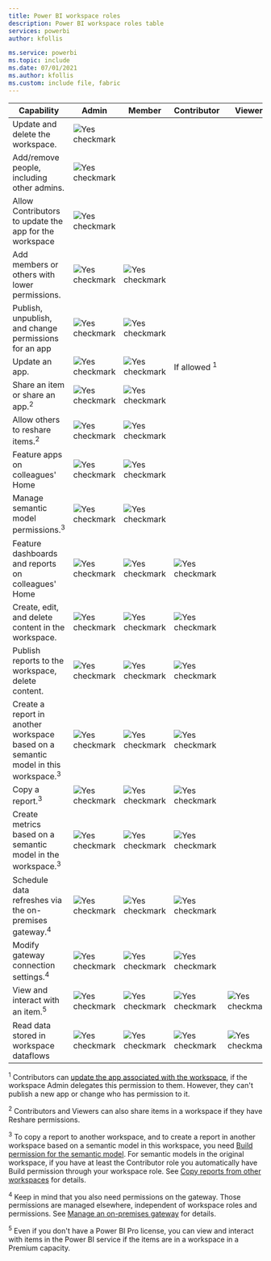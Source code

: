 ```yaml
---
title: Power BI workspace roles
description: Power BI workspace roles table
services: powerbi
author: kfollis

ms.service: powerbi
ms.topic: include
ms.date: 07/01/2021
ms.author: kfollis
ms.custom: include file, fabric
---
```


|Capability   | Admin  | Member  | Contributor  | Viewer |
|---|---|---|---|---|
| Update and delete the workspace.  | ![Yes checkmark](media/power-bi-workspace-roles-table/green-checkmark.png) |   |   |   | 
| Add/remove people, including other admins.  |  ![Yes checkmark](media/power-bi-workspace-roles-table/green-checkmark.png) |   |   |   |
| Allow Contributors to update the app for the workspace  |  ![Yes checkmark](media/power-bi-workspace-roles-table/green-checkmark.png) |   |   |   |
| Add members or others with lower permissions.  |  ![Yes checkmark](media/power-bi-workspace-roles-table/green-checkmark.png) | ![Yes checkmark](media/power-bi-workspace-roles-table/green-checkmark.png)  |   |   |
| Publish, unpublish, and change permissions for an app |  ![Yes checkmark](media/power-bi-workspace-roles-table/green-checkmark.png) | ![Yes checkmark](media/power-bi-workspace-roles-table/green-checkmark.png)  |   |   |
| Update an app. |  ![Yes checkmark](media/power-bi-workspace-roles-table/green-checkmark.png) | ![Yes checkmark](media/power-bi-workspace-roles-table/green-checkmark.png)  |  If allowed <sup>1</sup>  |   |
| Share an item or share an app.<sup>2</sup> |  ![Yes checkmark](media/power-bi-workspace-roles-table/green-checkmark.png) | ![Yes checkmark](media/power-bi-workspace-roles-table/green-checkmark.png)  |   |   |
| Allow others to reshare items.<sup>2</sup> |  ![Yes checkmark](media/power-bi-workspace-roles-table/green-checkmark.png) | ![Yes checkmark](media/power-bi-workspace-roles-table/green-checkmark.png)  |   |   |
| Feature apps on colleagues' Home |  ![Yes checkmark](media/power-bi-workspace-roles-table/green-checkmark.png) | ![Yes checkmark](media/power-bi-workspace-roles-table/green-checkmark.png)  |   |   |
| Manage semantic model permissions.<sup>3</sup> | ![Yes checkmark](media/power-bi-workspace-roles-table/green-checkmark.png) | ![Yes checkmark](media/power-bi-workspace-roles-table/green-checkmark.png) |  |  |
| Feature dashboards and reports on colleagues' Home |  ![Yes checkmark](media/power-bi-workspace-roles-table/green-checkmark.png) | ![Yes checkmark](media/power-bi-workspace-roles-table/green-checkmark.png)  | ![Yes checkmark](media/power-bi-workspace-roles-table/green-checkmark.png) |   |
| Create, edit, and delete content in the workspace.  |  ![Yes checkmark](media/power-bi-workspace-roles-table/green-checkmark.png) | ![Yes checkmark](media/power-bi-workspace-roles-table/green-checkmark.png)  | ![Yes checkmark](media/power-bi-workspace-roles-table/green-checkmark.png)  |   |
| Publish reports to the workspace, delete content.  |  ![Yes checkmark](media/power-bi-workspace-roles-table/green-checkmark.png) | ![Yes checkmark](media/power-bi-workspace-roles-table/green-checkmark.png)  | ![Yes checkmark](media/power-bi-workspace-roles-table/green-checkmark.png)  |   |
| Create a report in another workspace based on a semantic model in this workspace.<sup>3</sup> |  ![Yes checkmark](media/power-bi-workspace-roles-table/green-checkmark.png) | ![Yes checkmark](media/power-bi-workspace-roles-table/green-checkmark.png)  | ![Yes checkmark](media/power-bi-workspace-roles-table/green-checkmark.png)  |   |
| Copy a report.<sup>3</sup> | ![Yes checkmark](media/power-bi-workspace-roles-table/green-checkmark.png) | ![Yes checkmark](media/power-bi-workspace-roles-table/green-checkmark.png) | ![Yes checkmark](media/power-bi-workspace-roles-table/green-checkmark.png) |  |
| Create metrics based on a semantic model in the workspace.<sup>3</sup> | ![Yes checkmark](media/power-bi-workspace-roles-table/green-checkmark.png) | ![Yes checkmark](media/power-bi-workspace-roles-table/green-checkmark.png) | ![Yes checkmark](media/power-bi-workspace-roles-table/green-checkmark.png) |  |
| Schedule data refreshes via the on-premises gateway.<sup>4</sup> | ![Yes checkmark](media/power-bi-workspace-roles-table/green-checkmark.png) | ![Yes checkmark](media/power-bi-workspace-roles-table/green-checkmark.png) | ![Yes checkmark](media/power-bi-workspace-roles-table/green-checkmark.png) |  |
| Modify gateway connection settings.<sup>4</sup> | ![Yes checkmark](media/power-bi-workspace-roles-table/green-checkmark.png) | ![Yes checkmark](media/power-bi-workspace-roles-table/green-checkmark.png) | ![Yes checkmark](media/power-bi-workspace-roles-table/green-checkmark.png) |  |
| View and interact with an item.<sup>5</sup> |  ![Yes checkmark](media/power-bi-workspace-roles-table/green-checkmark.png) | ![Yes checkmark](media/power-bi-workspace-roles-table/green-checkmark.png)  | ![Yes checkmark](media/power-bi-workspace-roles-table/green-checkmark.png)  | ![Yes checkmark](media/power-bi-workspace-roles-table/green-checkmark.png)  |
| Read data stored in workspace dataflows | ![Yes checkmark](media/power-bi-workspace-roles-table/green-checkmark.png) | ![Yes checkmark](media/power-bi-workspace-roles-table/green-checkmark.png) | ![Yes checkmark](media/power-bi-workspace-roles-table/green-checkmark.png) | ![Yes checkmark](media/power-bi-workspace-roles-table/green-checkmark.png) |

<sup>1</sup> Contributors can [update the app associated with the workspace](../collaborate-share/service-create-the-new-workspaces.md#allow-contributors-to-update-the-app), if the workspace Admin delegates this permission to them. However, they can't publish a new app or change who has permission to it.

<sup>2</sup> Contributors and Viewers can also share items in a workspace if they have Reshare permissions.

<sup>3</sup> To copy a report to another workspace, and to create a report in another workspace based on a semantic model in this workspace, you need [Build permission for the semantic model](../connect-data/service-datasets-build-permissions.md). For semantic models in the original workspace, if you have at least the Contributor role you automatically have Build permission through your workspace role. See [Copy reports from other workspaces](../connect-data/service-datasets-copy-reports.md) for details.

<sup>4</sup> Keep in mind that you also need permissions on the gateway. Those permissions are managed elsewhere, independent of workspace roles and permissions. See [Manage an on-premises gateway](/data-integration/gateway/service-gateway-manage) for details.

<sup>5</sup> Even if you don't have a Power BI Pro license, you can view and interact with items in the Power BI service if the items are in a workspace in a Premium capacity.

